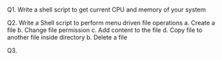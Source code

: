 #####
Q1.     Write a shell script to get current CPU and memory of your system

Q2.     Write a Shell script to perform menu driven file operations
            a. Create a file
            b. Change file permission
            c. Add content to the file
            d. Copy file to another file inside directory
            b. Delete a file

Q3.     




#####